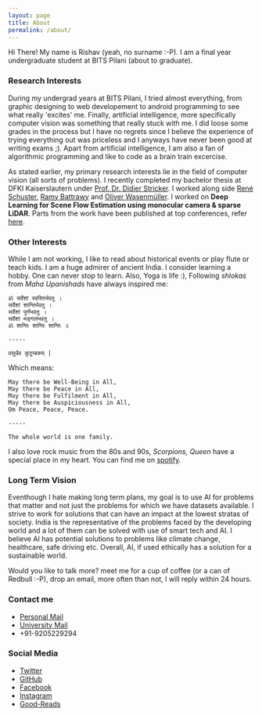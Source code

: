 ```yaml
---
layout: page
title: About
permalink: /about/
---
```


Hi There!
My name is Rishav (yeah, no surname :-P). I am a final year undergraduate student at BITS Pilani (about to graduate).

### Research Interests

During my undergrad years at BITS Pilani, I tried almost everything, from graphic designing to web developement to android programming to see what really 'excites' me. Finally, artificial intelligence, more specifically computer vision was something that really stuck with me. I did loose some grades in the process but I have no regrets since I believe the experience of trying everything out was priceless and I anyways have never been good at writing exams ;). Apart from artificial intelligence, I am also a fan of algorithmic programming and like to code as a brain train excercise.

As stated earlier, my primary research interests lie in the field of computer vision (all sorts of problems). I recently completed my bachelor thesis at DFKI Kaiserslautern under [Prof. Dr. Didier Stricker](https://av.dfki.de/members/stricker/). I worked along side [René Schuster](https://av.dfki.de/members/schuster/), [Ramy Battrawy](https://av.dfki.de/members/battrawy/) and [Oliver Wasenm&uuml;ller](https://av.dfki.de/members/wasenmueller/). I worked on **Deep Learning for Scene Flow Estimation using monocular camera & sparse LiDAR**. Parts from the work have been published at top conferences, refer [here](https://rish-av.github.io/publications/).

### Other Interests

While I am not working, I like to read about historical events or play flute or teach kids. I am a huge admirer of ancient India. I consider learning a hobby. One can never stop to learn. Also, Yoga is life :), Following *shlokas* from *Maha Upanishads* have always inspired me:

```
ॐ सर्वेशां स्वस्तिर्भवतु ।
सर्वेशां शान्तिर्भवतु ।
सर्वेशां पुर्णंभवतु ।
सर्वेशां मङ्गलंभवतु ।
ॐ शान्तिः शान्तिः शान्तिः ॥

-----

वसुधैव कुटुम्बकम् |
```

Which means:

```
May there be Well-Being in All,
May there be Peace in All,
May there be Fulfilment in All,
May there be Auspiciousness in All,
Om Peace, Peace, Peace.

-----

The whole world is one family.
```

I also love rock music from the 80s and 90s, *Scorpions, Queen* have a special place in my heart. You can find me on [spotify](https://open.spotify.com/user/31qhhbgjwrtuvru26fbwxvs5ohpq?si=wZ9dYuO9TfGS9Nzo1HuCdw).

### Long Term Vision

Eventhough I hate making long term plans, my goal is to use AI for problems that matter and not just the problems for which we have datasets available. I strive to work for solutions that can have an impact at the lowest stratas of society. India is the representative of the problems faced by the developing world and a lot of them can be solved with use of smart tech and AI. I believe AI has potential solutions to problems like climate change, healthcare, safe driving etc. Overall, AI, if used ethically has a solution for a sustainable world.


Would you like to talk more? meet me for a cup of coffee (or a can of Redbull :-P), drop an email, more often than not, I will reply within 24 hours.

### Contact me

- [Personal Mail](mailto:rishkumar2345@gmail.com)
- [University Mail](mailto:f2016108@pilani.bits-pilani.ac.in)
- +91-9205229294

### Social Media
- [Twitter](https://twitter.com/rishav_real)
- [GitHub](https://github.com/rish-av)
- [Facebook](https://www.facebook.com/rkdx007)
- [Instagram](https://www.instagram.com/rish_av9/)
- [Good-Reads](https://www.goodreads.com/review/list/111139955)
